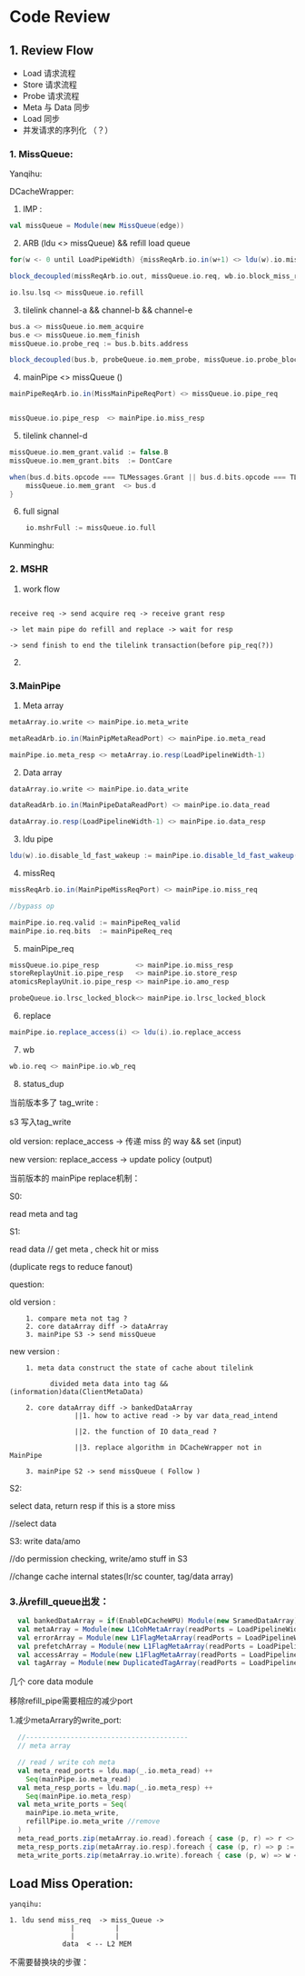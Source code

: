 # Code Review

## 1. Review Flow

* Load  请求流程
* Store 请求流程 
* Probe 请求流程
* Meta  与 Data 同步
* Load  同步
* 并发请求的序列化 （？）

### 1. MissQueue:

Yanqihu:

DCacheWrapper:

1. IMP :

```scala
val missQueue = Module(new MissQueue(edge))
```

2. ARB (ldu <> missQueue) && refill load queue

```scala
for(w <- 0 until LoadPipeWidth) {missReqArb.io.in(w+1) <> ldu(w).io.miss_req}

block_decoupled(missReqArb.io.out, missQueue.io.req, wb.io.block_miss_req)

io.lsu.lsq <> missQueue.io.refill
```

3. tilelink channel-a && channel-b && channel-e

```scala
bus.a <> missQueue.io.mem_acquire
bus.e <> missQueue.io.mem_finish
missQueue.io.probe_req := bus.b.bits.address

block_decoupled(bus.b, probeQueue.io.mem_probe, missQueue.io.probe_block)
```

4. mainPipe <> missQueue ()

```scala
mainPipeReqArb.io.in(MissMainPipeReqPort) <> missQueue.io.pipe_req


missQueue.io.pipe_resp  <> mainPipe.io.miss_resp
```

5. tilelink channel-d

```scala
missQueue.io.mem_grant.valid := false.B
missQueue.io.mem_grant.bits  := DontCare

when(bus.d.bits.opcode === TLMessages.Grant || bus.d.bits.opcode === TLMessages.GrantData){
    missQueue.io.mem_grant  <> bus.d
}
```

6. full signal
```scala
    io.mshrFull := missQueue.io.full
```


Kunminghu:




### 2. MSHR

1. work flow
```

receive req -> send acquire req -> receive grant resp

-> let main pipe do refill and replace -> wait for resp

-> send finish to end the tilelink transaction(before pip_req(?))

```
2.



### 3.MainPipe

1. Meta array
```scala
metaArray.io.write <> mainPipe.io.meta_write

metaReadArb.io.in(MainPipMetaReadPort) <> mainPipe.io.meta_read

mainPipe.io.meta_resp <> metaArray.io.resp(LoadPipelineWidth-1)
``` 

2. Data array

```scala
dataArray.io.write <> mainPipe.io.data_write

dataReadArb.io.in(MainPipeDataReadPort) <> mainPipe.io.data_read

dataArray.io.resp(LoadPipelineWidth-1) <> mainPipe.io.data_resp
```

3. ldu pipe
```scala
ldu(w).io.disable_ld_fast_wakeup := mainPipe.io.disable_ld_fast_wakeup(w)
```

4. missReq
```scala
missReqArb.io.in(MainPipeMissReqPort) <> mainPipe.io.miss_req

//bypass op

mainPipe.io.req.valid := mainPipeReq_valid
mainPipe.io.req.bits  := mainPipeReq_req
```

5. mainPipe_req
```scala
missQueue.io.pipe_resp         <> mainPipe.io.miss_resp
storeReplayUnit.io.pipe_resp   <> mainPipe.io.store_resp
atomicsReplayUnit.io.pipe_resp <> mainPipe.io.amo_resp

probeQueue.io.lrsc_locked_block<> mainPipe.io.lrsc_locked_block
```

6. replace
```scala
mainPipe.io.replace_access(i) <> ldu(i).io.replace_access
```

7. wb
```scala
wb.io.req <> mainPipe.io.wb_req
```

8. status_dup

当前版本多了 tag_write :

s3 写入tag_write

old version:
replace_access -> 传递 miss 的 way && set (input)

new version:
replace_access -> update policy (output)


当前版本的 mainPipe replace机制：

S0:

read meta and tag

S1:

read data // get meta , check hit or miss

(duplicate regs to reduce fanout)

question:

old version : 
        
        1. compare meta not tag ?
        2. core dataArray diff -> dataArray 
        3. mainPipe S3 -> send missQueue

new version : 
        
        1. meta data construct the state of cache about tilelink

              divided meta data into tag && (information)data(ClientMetaData)
        
        2. core dataArray diff -> bankedDataArray 
                    ||1. how to active read -> by var data_read_intend

                    ||2. the function of IO data_read ?

                    ||3. replace algorithm in DCacheWrapper not in MainPipe

        3. mainPipe S2 -> send missQueue ( Follow )


S2: 

select data, return resp if this is a store miss

//select data


S3:
write data/amo 

//do permission checking, write/amo stuff in S3

//change cache internal states(lr/sc counter, tag/data array)


### 3.从refill_queue出发：
```scala
  val bankedDataArray = if(EnableDCacheWPU) Module(new SramedDataArray) else Module(new BankedDataArray)
  val metaArray = Module(new L1CohMetaArray(readPorts = LoadPipelineWidth + 1, writePorts = 2))
  val errorArray = Module(new L1FlagMetaArray(readPorts = LoadPipelineWidth + 1, writePorts = 2))
  val prefetchArray = Module(new L1FlagMetaArray(readPorts = LoadPipelineWidth + 1, writePorts = 2)) // prefetch flag array
  val accessArray = Module(new L1FlagMetaArray(readPorts = LoadPipelineWidth + 1, writePorts = LoadPipelineWidth + 2))
  val tagArray = Module(new DuplicatedTagArray(readPorts = LoadPipelineWidth + 1))

```

几个 core data module

移除refill_pipe需要相应的减少port

1.减少metaArrary的write_port:
```scala
  //----------------------------------------
  // meta array

  // read / write coh meta
  val meta_read_ports = ldu.map(_.io.meta_read) ++
    Seq(mainPipe.io.meta_read)
  val meta_resp_ports = ldu.map(_.io.meta_resp) ++
    Seq(mainPipe.io.meta_resp)
  val meta_write_ports = Seq(
    mainPipe.io.meta_write,
    refillPipe.io.meta_write //remove
  )
  meta_read_ports.zip(metaArray.io.read).foreach { case (p, r) => r <> p }
  meta_resp_ports.zip(metaArray.io.resp).foreach { case (p, r) => p := r }
  meta_write_ports.zip(metaArray.io.write).foreach { case (p, w) => w <> p }

```

## Load Miss Operation:

```
yanqihu:

1. ldu send miss_req  -> miss_Queue ->
               |          |
               |          |
             data  < -- L2 MEM

```

不需要替换块的步骤：
